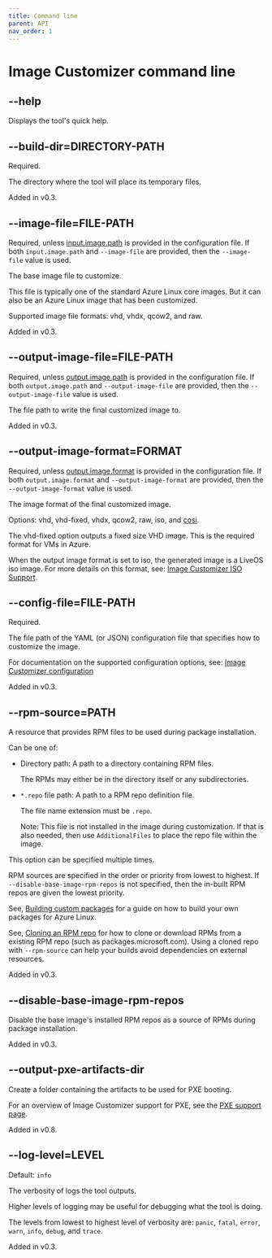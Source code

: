 ```yaml
---
title: Command line
parent: API
nav_order: 1
---
```


# Image Customizer command line

## --help

Displays the tool's quick help.

## --build-dir=DIRECTORY-PATH

Required.

The directory where the tool will place its temporary files.

Added in v0.3.

## --image-file=FILE-PATH

Required, unless [input.image.path](./configuration/inputImage.md#path-string) is
provided in the configuration file. If both `input.image.path` and
`--image-file` are provided, then the `--image-file` value is used.

The base image file to customize.

This file is typically one of the standard Azure Linux core images.
But it can also be an Azure Linux image that has been customized.

Supported image file formats: vhd, vhdx, qcow2, and raw.

Added in v0.3.

## --output-image-file=FILE-PATH

Required, unless
[output.image.path](./configuration/outputImage.md#path-string) is
provided in the configuration file. If both `output.image.path` and
`--output-image-file` are provided, then the `--output-image-file` value
is used.

The file path to write the final customized image to.

Added in v0.3.

## --output-image-format=FORMAT

Required, unless
[output.image.format](./configuration/outputImage.md#format-string) is
provided in the configuration file. If both `output.image.format` and
`--output-image-format` are provided, then the `--output-image-format`
value is used.

The image format of the final customized image.

Options: vhd, vhd-fixed, vhdx, qcow2, raw, iso, and [cosi](./cosi.md).

The vhd-fixed option outputs a fixed size VHD image. This is the required format for
VMs in Azure.

When the output image format is set to iso, the generated image is a LiveOS
iso image. For more details on this format, see:
[Image Customizer ISO Support](../concepts/iso.md).

## --config-file=FILE-PATH

Required.

The file path of the YAML (or JSON) configuration file that specifies how to customize
the image.

For documentation on the supported configuration options, see:
[Image Customizer configuration](./configuration.md)

Added in v0.3.

## --rpm-source=PATH

A resource that provides RPM files to be used during package installation.

Can be one of:

- Directory path: A path to a directory containing RPM files.

  The RPMs may either be in the directory itself or any subdirectories.

- `*.repo` file path: A path to a RPM repo definition file.

  The file name extension must be `.repo`.

  Note: This file is not installed in the image during customization.
  If that is also needed, then use `AdditionalFiles` to place the repo file within
  the image.

This option can be specified multiple times.

RPM sources are specified in the order or priority from lowest to highest.
If `--disable-base-image-rpm-repos` is not specified, then the in-built RPM repos are
given the lowest priority.

See, [Building custom packages](../how-to/building-packages.md) for a guide on how to
build your own packages for Azure Linux.

See, [Cloning an RPM repo](../how-to/clone-rpm-repo.md) for how to clone or download
RPMs from a existing RPM repo (such as packages.microsoft.com). Using a cloned repo with
`--rpm-source` can help your builds avoid dependencies on external resources.

Added in v0.3.

## --disable-base-image-rpm-repos

Disable the base image's installed RPM repos as a source of RPMs during package
installation.

Added in v0.3.

## --output-pxe-artifacts-dir

Create a folder containing the artifacts to be used for PXE booting.

For an overview of Image Customizer support for PXE, see the
[PXE support page](../concepts/pxe.md).

Added in v0.8.

## --log-level=LEVEL

Default: `info`

The verbosity of logs the tool outputs.

Higher levels of logging may be useful for debugging what the tool is doing.

The levels from lowest to highest level of verbosity are: `panic`, `fatal`, `error`,
`warn`, `info`, `debug`, and `trace`.

Added in v0.3.
